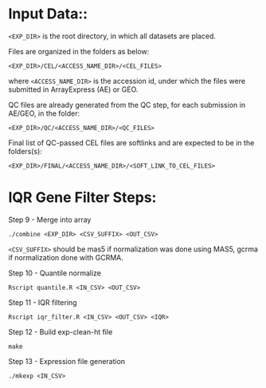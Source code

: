 
Input Data::
============

`<EXP_DIR>` is the root directory, in which all datasets are placed.

Files are organized in the folders as below:

    <EXP_DIR>/CEL/<ACCESS_NAME_DIR>/<CEL_FILES>

where `<ACCESS_NAME_DIR>` is the accession id, under which the files were
submitted in ArrayExpress (AE) or GEO.

QC files are already generated from the QC step,
for each submission in AE/GEO, in the folder:

    <EXP_DIR>/QC/<ACCESS_NAME_DIR>/<QC_FILES>

Final list of QC-passed CEL files are softlinks and are expected to be
in the folders(s):

    <EXP_DIR>/FINAL/<ACCESS_NAME_DIR>/<SOFT_LINK_TO_CEL_FILES>



IQR Gene Filter Steps:
==========================

Step 9 - Merge into array

    ./combine <EXP_DIR> <CSV_SUFFIX> <OUT_CSV>

`<CSV_SUFFIX>` should be mas5 if normalization was done using MAS5, gcrma if normalization done with GCRMA.

Step 10 - Quantile normalize

    Rscript quantile.R <IN_CSV> <OUT_CSV>

Step 11 - IQR filtering

    Rscript iqr_filter.R <IN_CSV> <OUT_CSV> <IQR>

Step 12 - Build exp-clean-ht file

    make

Step 13 - Expression file generation

    ./mkexp <IN_CSV>
